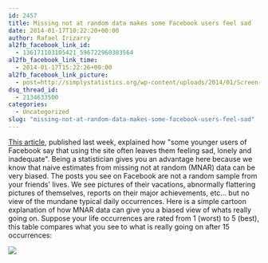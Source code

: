 ```yaml
---
id: 2457
title: Missing not at random data makes some Facebook users feel sad
date: 2014-01-17T10:22:20+00:00
author: Rafael Irizarry
al2fb_facebook_link_id:
  - 136171103105421_596722960383564
al2fb_facebook_link_time:
  - 2014-01-17T15:22:26+00:00
al2fb_facebook_link_picture:
  - post=http://simplystatistics.org/wp-content/uploads/2014/01/Screen-Shot-2014-01-17-at-10.16.32-AM.png
dsq_thread_id:
  - 2134633500
categories:
  - Uncategorized
slug: "missing-not-at-random-data-makes-some-facebook-users-feel-sad"
---
```

[This article](http://www.npr.org/2014/01/09/261108836/many-younger-facebook-users-unfriend-the-network), published last week, explained how "some younger users of Facebook say that using the site often leaves them feeling sad, lonely and inadequate". Being a statistician gives you an advantage here because we know that naive estimates from missing not at random (MNAR) data can be very biased. The posts you see on Facebook are not a random sample from your friends' lives. We see pictures of their vacations, abnormally flattering pictures of themselves, reports on their major achievements, etc... but no view of the mundane typical daily occurrences. Here is a simple cartoon explanation of how MNAR data can give you a biased view of whats really going on. Suppose your life occurrences are rated from 1 (worst) to 5 (best), this table compares what you see to what is really going on after 15 occurrences:

![](https://raw.githubusercontent.com/simplystats/simplystats.github.io/master/wp-content/uploads/2014/01/Screen-Shot-2014-01-17-at-10.16.32-AM.png)
